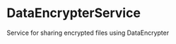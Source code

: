 DataEncrypterService
====================

Service for sharing encrypted files using DataEncrypter

